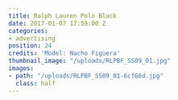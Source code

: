 ```yaml
---
title: Ralph Lauren Polo Black
date: 2017-01-07 17:59:00 Z
categories:
- advertising
position: 24
credits: 'Model: Nacho Figuera'
thumbnail_image: "/uploads/RLPBF_SS09_01.jpg"
images:
- path: "/uploads/RLPBF_SS09_01-6cf66d.jpg"
  class: half
---
```


